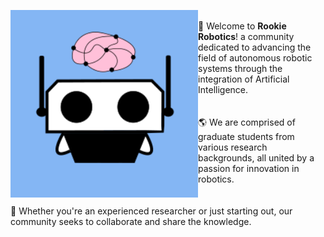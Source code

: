 <!-- About me --->
<p float="left">
  <img align="left" width="300" src="https://github.com/RookieRobotics/.github/blob/main/img/rookie_logo2.png?raw=true">
  <div>
  <br>
  📍 Welcome to <b>Rookie Robotics</b>! a community dedicated to advancing the field of autonomous robotic systems through the integration of Artificial Intelligence. <br> <br> <br>
  🌎 We are comprised of graduate students from various research backgrounds, all united by a passion for innovation in robotics. <br> <br> <br>
  🚀 Whether you're an experienced researcher or just starting out, our community seeks to collaborate and share the knowledge.
    <br>
  </div>
</p>
